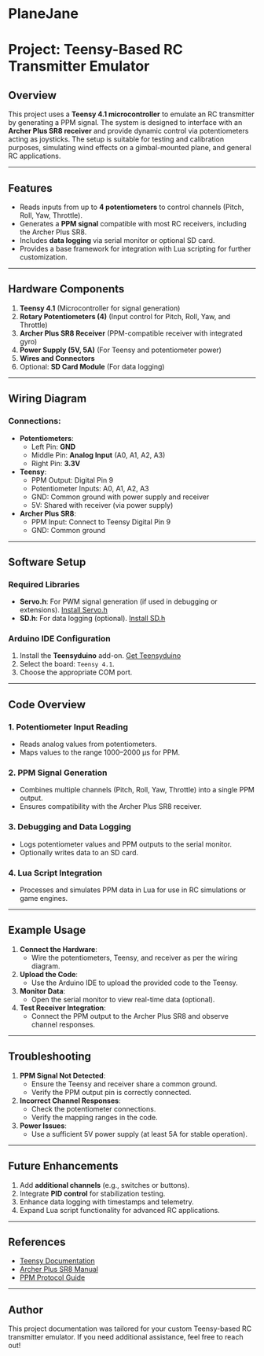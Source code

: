 # PlaneJane
 
# Project: Teensy-Based RC Transmitter Emulator

## Overview
This project uses a **Teensy 4.1 microcontroller** to emulate an RC transmitter by generating a PPM signal. The system is designed to interface with an **Archer Plus SR8 receiver** and provide dynamic control via potentiometers acting as joysticks. The setup is suitable for testing and calibration purposes, simulating wind effects on a gimbal-mounted plane, and general RC applications.

---

## Features
- Reads inputs from up to **4 potentiometers** to control channels (Pitch, Roll, Yaw, Throttle).
- Generates a **PPM signal** compatible with most RC receivers, including the Archer Plus SR8.
- Includes **data logging** via serial monitor or optional SD card.
- Provides a base framework for integration with Lua scripting for further customization.

---

## Hardware Components
1. **Teensy 4.1** (Microcontroller for signal generation)
2. **Rotary Potentiometers (4)** (Input control for Pitch, Roll, Yaw, and Throttle)
3. **Archer Plus SR8 Receiver** (PPM-compatible receiver with integrated gyro)
4. **Power Supply (5V, 5A)** (For Teensy and potentiometer power)
5. **Wires and Connectors**
6. Optional: **SD Card Module** (For data logging)

---

## Wiring Diagram
### Connections:
- **Potentiometers**:
  - Left Pin: **GND**
  - Middle Pin: **Analog Input** (A0, A1, A2, A3)
  - Right Pin: **3.3V**
- **Teensy**:
  - PPM Output: Digital Pin 9
  - Potentiometer Inputs: A0, A1, A2, A3
  - GND: Common ground with power supply and receiver
  - 5V: Shared with receiver (via power supply)
- **Archer Plus SR8**:
  - PPM Input: Connect to Teensy Digital Pin 9
  - GND: Common ground

---

## Software Setup
### Required Libraries
- **Servo.h**: For PWM signal generation (if used in debugging or extensions). [Install Servo.h](https://www.arduino.cc/reference/en/libraries/servo/)
- **SD.h**: For data logging (optional). [Install SD.h](https://www.arduino.cc/reference/en/libraries/sd/)

### Arduino IDE Configuration
1. Install the **Teensyduino** add-on. [Get Teensyduino](https://www.pjrc.com/teensy/teensyduino.html)
2. Select the board: `Teensy 4.1`.
3. Choose the appropriate COM port.

---

## Code Overview
### 1. **Potentiometer Input Reading**
- Reads analog values from potentiometers.
- Maps values to the range 1000–2000 µs for PPM.

### 2. **PPM Signal Generation**
- Combines multiple channels (Pitch, Roll, Yaw, Throttle) into a single PPM output.
- Ensures compatibility with the Archer Plus SR8 receiver.

### 3. **Debugging and Data Logging**
- Logs potentiometer values and PPM outputs to the serial monitor.
- Optionally writes data to an SD card.

### 4. **Lua Script Integration**
- Processes and simulates PPM data in Lua for use in RC simulations or game engines.

---

## Example Usage
1. **Connect the Hardware**:
   - Wire the potentiometers, Teensy, and receiver as per the wiring diagram.
2. **Upload the Code**:
   - Use the Arduino IDE to upload the provided code to the Teensy.
3. **Monitor Data**:
   - Open the serial monitor to view real-time data (optional).
4. **Test Receiver Integration**:
   - Connect the PPM output to the Archer Plus SR8 and observe channel responses.

---

## Troubleshooting
1. **PPM Signal Not Detected**:
   - Ensure the Teensy and receiver share a common ground.
   - Verify the PPM output pin is correctly connected.
2. **Incorrect Channel Responses**:
   - Check the potentiometer connections.
   - Verify the mapping ranges in the code.
3. **Power Issues**:
   - Use a sufficient 5V power supply (at least 5A for stable operation).

---

## Future Enhancements
1. Add **additional channels** (e.g., switches or buttons).
2. Integrate **PID control** for stabilization testing.
3. Enhance data logging with timestamps and telemetry.
4. Expand Lua script functionality for advanced RC applications.

---

## References
- [Teensy Documentation](https://www.pjrc.com/teensy/)
- [Archer Plus SR8 Manual](https://www.frsky-rc.com/archer-plus-sr8/)
- [PPM Protocol Guide](https://oscarliang.com/ppm-signals/)

---

## Author
This project documentation was tailored for your custom Teensy-based RC transmitter emulator. If you need additional assistance, feel free to reach out!